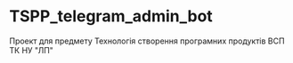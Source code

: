 # TSPP_telegram_admin_bot
Проект для предмету Технологія створення програмних продуктів ВСП ТК НУ "ЛП" 
